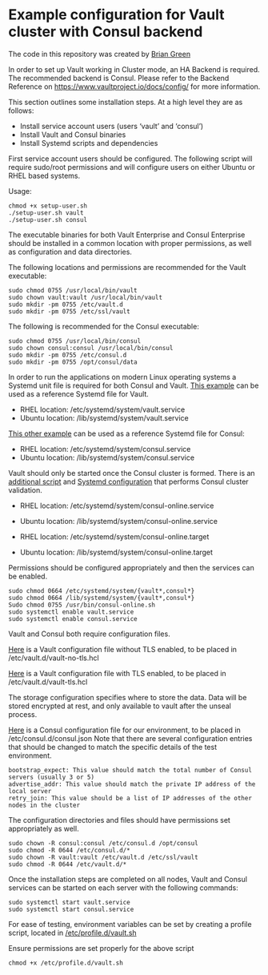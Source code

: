 # Example configuration for Vault cluster with Consul backend 

The code in this repository was created by [Brian Green](https://github.com/greenbrian)

In order to set up Vault working in Cluster mode, an HA Backend is required. The recommended backend is Consul. Please refer to the Backend Reference on https://www.vaultproject.io/docs/config/ for more information.

This section outlines some installation steps. At a high level they are as follows:

- Install service account users (users ‘vault’ and ‘consul’)
- Install Vault and Consul binaries 
- Install Systemd scripts and dependencies

First service account users should be configured. The following script will require sudo/root permissions and will configure users on either Ubuntu or RHEL based systems.  

Usage:
```
chmod +x setup-user.sh
./setup-user.sh vault
./setup-user.sh consul
```
The executable binaries for both Vault Enterprise and Consul Enterprise should be installed in a common location with proper permissions, as well as configuration and data directories. 

The following locations and permissions are recommended for the Vault executable:

```
sudo chmod 0755 /usr/local/bin/vault
sudo chown vault:vault /usr/local/bin/vault
sudo mkdir -pm 0755 /etc/vault.d
sudo mkdir -pm 0755 /etc/ssl/vault
```

The following is recommended for the Consul executable:
```
sudo chmod 0755 /usr/local/bin/consul
sudo chown consul:consul /usr/local/bin/consul
sudo mkdir -pm 0755 /etc/consul.d
sudo mkdir -pm 0755 /opt/consul/data
```

In order to run the applications on modern Linux operating systems a Systemd unit file is required for both Consul and Vault. [This example](vault.service)  can be used as a reference Systemd file for Vault.

- RHEL location: /etc/systemd/system/vault.service
- Ubuntu location: /lib/systemd/system/vault.service

[This other example](consul.service) can be used as a reference Systemd file for Consul:

- RHEL location: /etc/systemd/system/consul.service
- Ubuntu location: /lib/systemd/system/consul.service

Vault should only be started once the Consul cluster is formed. There is an [additional script](consul-online.sh) and [Systemd configuration](consul-online.service) that performs Consul cluster validation.

- RHEL location: /etc/systemd/system/consul-online.service
- Ubuntu location: /lib/systemd/system/consul-online.service

- RHEL location: /etc/systemd/system/consul-online.target
- Ubuntu location: /lib/systemd/system/consul-online.target

Permissions should be configured appropriately and then the services can be enabled.
```
sudo chmod 0664 /etc/systemd/system/{vault*,consul*}
sudo chmod 0664 /lib/systemd/system/{vault*,consul*}
Sudo chmod 0755 /usr/bin/consul-online.sh
sudo systemctl enable vault.service
sudo systemctl enable consul.service
```

Vault and Consul both require configuration files.

[Here](vault-no-tls.hcl) is a Vault configuration file without TLS enabled, to be placed in /etc/vault.d/vault-no-tls.hcl

[Here](vault-tls.hcl) is a Vault configuration file with TLS enabled, to be placed in /etc/vault.d/vault-tls.hcl

The storage configuration specifies where to store the data. Data will be stored encrypted at rest, and only available to vault after the unseal process.

[Here](consul.json) is a Consul configuration file for our environment, to be placed in /etc/consul.d/consul.json
Note that there are several configuration entries that should be changed to match the specific details of the test environment.

```
bootstrap_expect: This value should match the total number of Consul servers (usually 3 or 5)
advertise_addr: This value should match the private IP address of the local server
retry_join: This value should be a list of IP addresses of the other nodes in the cluster
```

The configuration directories and files should have permissions set appropriately as well.
```
sudo chown -R consul:consul /etc/consul.d /opt/consul
sudo chmod -R 0644 /etc/consul.d/*
sudo chown -R vault:vault /etc/vault.d /etc/ssl/vault
sudo chmod -R 0644 /etc/vault.d/*
```

Once the installation steps are completed on all nodes, Vault and Consul services can be started on each server with the following commands:
```
sudo systemctl start vault.service
sudo systemctl start consul.service
```

For ease of testing, environment variables can be set by creating a profile script, located in [/etc/profile.d/vault.sh](vault.sh)

Ensure permissions are set properly for the above script

```
chmod +x /etc/profile.d/vault.sh
```
